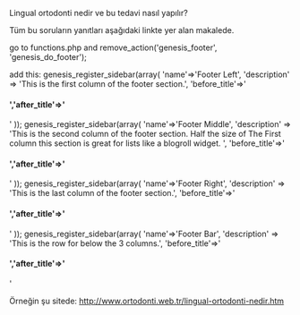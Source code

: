Lingual ortodonti nedir ve bu tedavi nasıl yapılır?

Tüm bu soruların yanıtları aşağıdaki linkte yer alan makalede.

go to functions.php and
remove_action('genesis_footer', 'genesis_do_footer');

add this:
genesis_register_sidebar(array(
    'name'=>'Footer Left',
    'description' => 'This is the first column of the footer section.',
    'before_title'=>'<h4 class="widgettitle">','after_title'=>'</h4>'
));
genesis_register_sidebar(array(
    'name'=>'Footer Middle',
    'description' => 'This is the second column of the footer section. Half the size of The First column this section is great for lists like a blogroll widget. ',
    'before_title'=>'<h4 class="widgettitle">','after_title'=>'</h4>'
));
genesis_register_sidebar(array(
    'name'=>'Footer Right',
    'description' => 'This is the last column of the footer section.',
    'before_title'=>'<h4 class="widgettitle">','after_title'=>'</h4>'
));
genesis_register_sidebar(array(
    'name'=>'Footer Bar',
    'description' => 'This is the row for below the 3 columns.',
    'before_title'=>'<h4 class="widgettitle">','after_title'=>'</h4>'

Örneğin şu sitede: http://www.ortodonti.web.tr/lingual-ortodonti-nedir.htm
